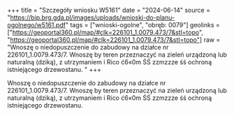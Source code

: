 +++
title = "Szczegóły wniosku W5161"
date = "2024-06-14"
source = "https://bip.brg.gda.pl/images/uploads/wnioski-do-planu-ogolnego/w5161.pdf"
tags = ["wnioski-ogolne", "obręb: 0079"]
geolinks = ["https://geoportal360.pl/map/#clk=226101_1.0079.473/7&stl=topo", "https://geoportal360.pl/map/#clk=226101_1.0079.473/7&stl=topo"]
raw = "Wnoszę o niedopuszczenie do zabudowy na działce nr 226101_1.0079.473/7. Wnoszę by teren przeznaczyć na zieleń urządzoną lub naturalną (dziką), z utrzymaniem i Rico ć6«0m ŚŚ zzmzzze śś ochroną istniejącego drzewostanu. "
+++

Wnoszę o niedopuszczenie do zabudowy na działce nr 226101_1.0079.473/7.
Wnoszę by teren przeznaczyć na zieleń urządzoną lub naturalną (dziką), z utrzymaniem i
Rico ć6«0m ŚŚ zzmzzze śś
ochroną istniejącego drzewostanu.



